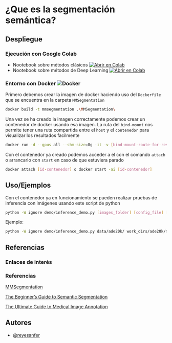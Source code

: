 # ¿Que es la segmentación semántica?

## Despliegue

### Ejecución con Google Colab
- Nootebook sobre métodos clásicos [![Abrir en Colab](https://colab.research.google.com/assets/colab-badge.svg)](https://colab.research.google.com/github/reyesanfer/SemSeg_TestEnv/blob/main/tecnicas_clasicas/tecnicas_clasicas_segmentacion.ipynb)
- Nootebook sobre métodos de Deep Learning [![Abrir en Colab](https://colab.research.google.com/assets/colab-badge.svg)](https://colab.research.google.com/github/reyesanfer/SemSeg_TestEnv/blob/main/deep_learning/modelos_de_deep_learning.ipynb)

### Entorno con Docker ![Docker](https://img.shields.io/badge/-Docker-2496ED?style=flat-square&logo=docker&logoColor=white)

Primero debemos crear la imagen de docker haciendo uso del `Dockerfile` que se encuentra en la carpeta `MMSegmentation`
```bash
docker build -t mmsegmentation .\MMSegmentation\
```
Una vez se ha creado la imagen correctamente podemos crear un contenedor de docker usando esa imagen. La ruta del `bind-mount` nos permite tener una ruta compartida entre el `host` y el `contenedor` para visualizar los resultados facilmente
```bash
docker run -d --gpus all --shm-size=8g -it -v [bind-mount-route-for-results]:/mmsegmentation/results --name [container-name] [image-name]
```
Con el contenedor ya creado podemos acceder a el con el comando `attach` o arrancarlo con `start` en caso de que estuviera parado
```bash
docker attach [id-contenedor] o docker start -ai [id-contenedor]
```
## Uso/Ejemplos

Con el contenedor ya en funcionamiento se pueden realizar pruebas de inferencia con imágenes usando este script de python
```bash
python -W ignore demo/inference_demo.py [images_folder] [config_file] [checkpoint] [out_folder_name] --with-labels [boolean_value]
```
Ejemplo:
```bash
python -W ignore demo/inference_demo.py data/ade20k/ work_dirs/ade20k/mask2former...py [checkpoint] [out_folder_name] --with-labels [boolean_value]
```


## Referencias

### Enlaces de interés

[]()

### Referencias

[MMSegmentation](https://github.com/open-mmlab/mmsegmentation/tree/main)

[The Beginner’s Guide to Semantic Segmentation](https://www.v7labs.com/blog/semantic-segmentation-guide)

[The Ultimate Guide to Medical Image Annotation](https://www.v7labs.com/blog/medical-image-annotation-guide)
## Autores

- [@reyesanfer](https://github.com/reyesanfer)


